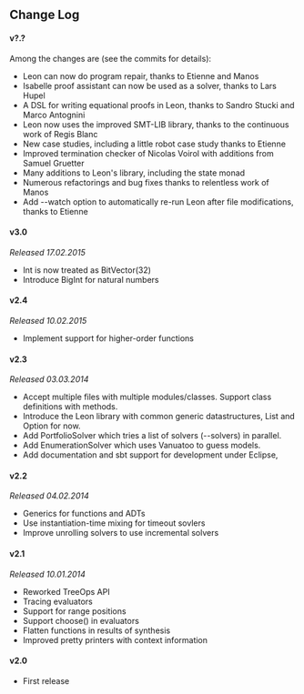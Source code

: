 Change Log
----------

#### v?.?

Among the changes are (see the commits for details):
* Leon can now do program repair, thanks to Etienne and Manos
* Isabelle proof assistant can now be used as a solver, thanks to Lars Hupel
* A DSL for writing equational proofs in Leon, thanks to Sandro Stucki and Marco Antognini
* Leon now uses the improved SMT-LIB library, thanks to the continuous work of Regis Blanc
* New case studies, including a little robot case study thanks to Etienne
* Improved termination checker of Nicolas Voirol with additions from Samuel Gruetter
* Many additions to Leon's library, including the state monad
* Numerous refactorings and bug fixes thanks to relentless work of Manos
* Add --watch option to automatically re-run Leon after file modifications, thanks to Etienne

#### v3.0
*Released 17.02.2015*

* Int is now treated as BitVector(32)
* Introduce BigInt for natural numbers

#### v2.4
*Released 10.02.2015*

* Implement support for higher-order functions

#### v2.3
*Released 03.03.2014*

* Accept multiple files with multiple modules/classes. Support class
  definitions with methods.
* Introduce the Leon library with common generic datastructures, List and
  Option for now.
* Add PortfolioSolver which tries a list of solvers (--solvers) in parallel.
* Add EnumerationSolver which uses Vanuatoo to guess models.
* Add documentation and sbt support for development under Eclipse,

#### v2.2
*Released 04.02.2014*

* Generics for functions and ADTs
* Use instantiation-time mixing for timeout sovlers
* Improve unrolling solvers to use incremental solvers

#### v2.1
*Released 10.01.2014*

* Reworked TreeOps API
* Tracing evaluators
* Support for range positions
* Support choose() in evaluators
* Flatten functions in results of synthesis
* Improved pretty printers with context information


#### v2.0

* First release
